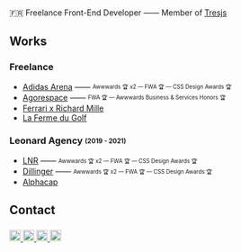<br clear="both">

<p align="left">🇫🇷 Freelance Front-End Developer —— Member of <a href="https://github.com/Tresjs" target="_blank">Tresjs</a></p>
<p align="left"></p>


<h2 align="left">Works</h2>

<h3 align="left">Freelance</h3>

- [Adidas Arena](https://www.adidasarena.com/) —— <sub><sup>Awwwards 🏆 x2 — FWA 🏆 — CSS Design Awards 🏆</sup></sub>
- [Agorespace](https://www.agorespace.com/en-us/) —— <sub><sup>FWA 🏆 — Awwwards Business & Services Honors 🏆</sup></sub>
- [Ferrari x Richard Mille](https://ferrari.richardmille.com/en/)
- [La Ferme du Golf](https://fermedugolf.com/)


<h3 align="left">Leonard Agency <sub><sup>(2019 - 2021)</sup></sub></h3>

- [LNR](https://www.lnr.agency/) —— <sub><sup>Awwwards 🏆 x2 — FWA 🏆 — CSS Design Awards 🏆</sup></sub>
- [Dillinger](https://dillinger.tv/) —— <sub><sup>Awwwards 🏆 x2 — FWA 🏆 — CSS Design Awards 🏆</sup></sub>
- [Alphacap](https://www.alphacap.fr/)

<h2 align="left">Contact</h2>

###

<div align="left">
  <a href="https://twitter.com/dammontastier" target="_blank">
    <img src="https://img.shields.io/static/v1?message=Twitter&logo=twitter&label=&color=1DA1F2&logoColor=white&labelColor=&style=for-the-badge" height="20" alt="twitter logo"  />
  </a>
  <a href="https://www.linkedin.com/in/damien-montastier-ab8798133/" target="_blank">
    <img src="https://img.shields.io/static/v1?message=LinkedIn&logo=linkedin&label=&color=0077B5&logoColor=white&labelColor=&style=for-the-badge" height="20" alt="linkedin logo"  />
  </a>
  <a href="mailto:montastier.damien@gmail.com" target="_blank">
    <img src="https://img.shields.io/static/v1?message=Gmail&logo=gmail&label=&color=D14836&logoColor=white&labelColor=&style=for-the-badge" height="20" alt="gmail logo"  />
  </a>
  <a href="https://codepen.io/damienmontastier" target="_blank">
    <img src="https://img.shields.io/static/v1?message=Codepen&logo=codepen&label=&color=000000&logoColor=white&labelColor=&style=for-the-badge" height="20" alt="codepen logo"  />
  </a>
</div>

###

